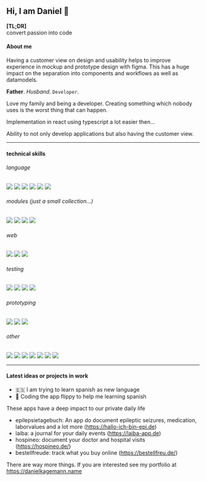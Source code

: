 ## Hi, I am Daniel 👋 

**[TL;DR]**  
convert passion into code

#### About me
Having a customer view on design and usability helps to improve experience in mockup and prototype design with figma. This has a huge impact on the separation into components and workflows as well as datamodels.

**Father**. *Husband*. `Developer`.

Love my family and being a developer. Creating something which nobody uses is the worst thing that can happen.

Implementation in react using typescript a lot easier then...

Ability to not only develop applications but also having the customer view.

---

#### technical skills

###### language

![](https://img.shields.io/badge/react-000)
![](https://img.shields.io/badge/typescript-000)
![](https://img.shields.io/badge/javascript-000)
![](https://img.shields.io/badge/nodejs-000)
![](https://img.shields.io/badge/php-000)
![](https://img.shields.io/badge/swiftui-000)

###### modules (just a small collection...)
![](https://img.shields.io/badge/redux-000)
![](https://img.shields.io/badge/redux%20toolkit-000)
![](https://img.shields.io/badge/zod-000)
![](https://img.shields.io/badge/express-000)

###### web
![](https://img.shields.io/badge/HTML-000)
![](https://img.shields.io/badge/CSS-000)
![](https://img.shields.io/badge/SASS-000)

###### testing
![](https://img.shields.io/badge/jest-000)
![](https://img.shields.io/badge/testing-library-000)
![](https://img.shields.io/badge/cypress-000)
![](https://img.shields.io/badge/playwright-000)

###### prototyping
![](https://img.shields.io/badge/figma-000)
![](https://img.shields.io/badge/final%20cut%20pro-000)
![](https://img.shields.io/badge/pixelmator-000)


###### other
![](https://img.shields.io/badge/Jira-000)
![](https://img.shields.io/badge/Confluence-000)
![](https://img.shields.io/badge/git-000)
![](https://img.shields.io/badge/jenkins-000)
![](https://img.shields.io/badge/docker-000)
![](https://img.shields.io/badge/agile-000)
![](https://img.shields.io/badge/scrum-000)

---

#### Latest ideas or projects in work 

- 🇪🇸 I am trying to learn spanish as new language
- 🚀 Coding the app flippy to help me learning spanish 

These apps have a deep impact to our private daily life

- epilepsietagebuch: An app do document epileptic seizures, medication, laborvalues and a lot more (https://hallo-ich-bin-epi.de)
- laiba: a journal for your daily events (https://laiba-app.de)
- hospineo: document your doctor and hospital visits (https://hospineo.de/)
- bestellfreude: track what you buy online (https://bestellfreu.de/)

There are way more things. If you are interested see my portfolio at https://danielkagemann.name

